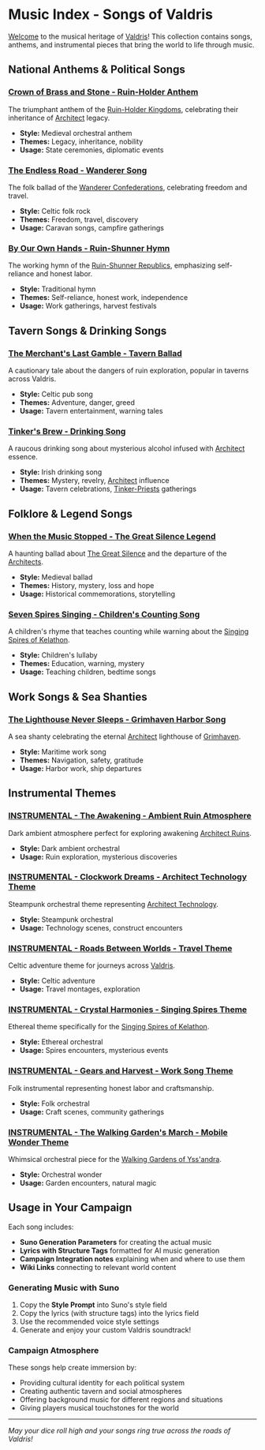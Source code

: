 # Music Index - Songs of Valdris

[Welcome](Welcome.md) to the musical heritage of [Valdris](Valdris.md)! This collection contains songs, anthems, and instrumental pieces that bring the world to life through music.

## National Anthems & Political Songs

### [Crown of Brass and Stone - Ruin-Holder Anthem](Crown%20of%20Brass%20and%20Stone%20-%20Ruin-Holder%20Anthem.md)
The triumphant anthem of the [Ruin-Holder Kingdoms](Ruin-Holder%20Kingdoms.md), celebrating their inheritance of [Architect](Architect.md) legacy.
- **Style:** Medieval orchestral anthem
- **Themes:** Legacy, inheritance, nobility
- **Usage:** State ceremonies, diplomatic events

### [The Endless Road - Wanderer Song](The%20Endless%20Road%20-%20Wanderer%20Song.md)
The folk ballad of the [Wanderer Confederations](Wanderer%20Confederations.md), celebrating freedom and travel.
- **Style:** Celtic folk rock
- **Themes:** Freedom, travel, discovery
- **Usage:** Caravan songs, campfire gatherings

### [By Our Own Hands - Ruin-Shunner Hymn](By%20Our%20Own%20Hands%20-%20Ruin-Shunner%20Hymn.md)
The working hymn of the [Ruin-Shunner Republics](Ruin-Shunner%20Republics.md), emphasizing self-reliance and honest labor.
- **Style:** Traditional hymn
- **Themes:** Self-reliance, honest work, independence
- **Usage:** Work gatherings, harvest festivals

## Tavern Songs & Drinking Songs

### [The Merchant's Last Gamble - Tavern Ballad](The%20Merchant%27s%20Last%20Gamble%20-%20Tavern%20Ballad.md)
A cautionary tale about the dangers of ruin exploration, popular in taverns across Valdris.
- **Style:** Celtic pub song
- **Themes:** Adventure, danger, greed
- **Usage:** Tavern entertainment, warning tales

### [Tinker's Brew - Drinking Song](Tinker%27s%20Brew%20-%20Drinking%20Song.md)
A raucous drinking song about mysterious alcohol infused with [Architect](Architect.md) essence.
- **Style:** Irish drinking song
- **Themes:** Mystery, revelry, [Architect](Architect.md) influence
- **Usage:** Tavern celebrations, [Tinker-Priests](Tinker-Priests.md) gatherings

## Folklore & Legend Songs

### [When the Music Stopped - The Great Silence Legend](When%20the%20Music%20Stopped%20-%20The%20Great%20Silence%20Legend.md)
A haunting ballad about [The Great Silence](The%20Great%20Silence.md) and the departure of the [Architects](Architects.md).
- **Style:** Medieval ballad
- **Themes:** History, mystery, loss and hope
- **Usage:** Historical commemorations, storytelling

### [Seven Spires Singing - Children's Counting Song](Seven%20Spires%20Singing%20-%20Children%27s%20Counting%20Song.md)
A children's rhyme that teaches counting while warning about the [Singing Spires of Kelathon](Singing%20Spires%20of%20Kelathon.md).
- **Style:** Children's lullaby
- **Themes:** Education, warning, mystery
- **Usage:** Teaching children, bedtime songs

## Work Songs & Sea Shanties

### [The Lighthouse Never Sleeps - Grimhaven Harbor Song](The%20Lighthouse%20Never%20Sleeps%20-%20Grimhaven%20Harbor%20Song.md)
A sea shanty celebrating the eternal [Architect](Architect.md) lighthouse of [Grimhaven](Grimhaven.md).
- **Style:** Maritime work song
- **Themes:** Navigation, safety, gratitude
- **Usage:** Harbor work, ship departures

## Instrumental Themes

### [INSTRUMENTAL - The Awakening - Ambient Ruin Atmosphere](INSTRUMENTAL%20-%20The%20Awakening%20-%20Ambient%20Ruin%20Atmosphere.md)
Dark ambient atmosphere perfect for exploring awakening [Architect Ruins](Architect%20Ruins.md).
- **Style:** Dark ambient orchestral
- **Usage:** Ruin exploration, mysterious discoveries

### [INSTRUMENTAL - Clockwork Dreams - Architect Technology Theme](INSTRUMENTAL%20-%20Clockwork%20Dreams%20-%20Architect%20Technology%20Theme.md)
Steampunk orchestral theme representing [Architect Technology](Architect%20Technology.md).
- **Style:** Steampunk orchestral
- **Usage:** Technology scenes, construct encounters

### [INSTRUMENTAL - Roads Between Worlds - Travel Theme](INSTRUMENTAL%20-%20Roads%20Between%20Worlds%20-%20Travel%20Theme.md)
Celtic adventure theme for journeys across [Valdris](Valdris.md).
- **Style:** Celtic adventure
- **Usage:** Travel montages, exploration

### [INSTRUMENTAL - Crystal Harmonies - Singing Spires Theme](INSTRUMENTAL%20-%20Crystal%20Harmonies%20-%20Singing%20Spires%20Theme.md)
Ethereal theme specifically for the [Singing Spires of Kelathon](Singing%20Spires%20of%20Kelathon.md).
- **Style:** Ethereal orchestral
- **Usage:** Spires encounters, mysterious events

### [INSTRUMENTAL - Gears and Harvest - Work Song Theme](INSTRUMENTAL%20-%20Gears%20and%20Harvest%20-%20Work%20Song%20Theme.md)
Folk instrumental representing honest labor and craftsmanship.
- **Style:** Folk orchestral
- **Usage:** Craft scenes, community gatherings

### [INSTRUMENTAL - The Walking Garden's March - Mobile Wonder Theme](INSTRUMENTAL%20-%20The%20Walking%20Garden%27s%20March%20-%20Mobile%20Wonder%20Theme.md)
Whimsical orchestral piece for the [Walking Gardens of Yss'andra](Walking%20Gardens%20of%20Yss%27andra.md).
- **Style:** Orchestral wonder
- **Usage:** Garden encounters, natural magic

## Usage in Your Campaign

Each song includes:
- **Suno Generation Parameters** for creating the actual music
- **Lyrics with Structure Tags** formatted for AI music generation
- **Campaign Integration notes** explaining when and where to use them
- **Wiki Links** connecting to relevant world content

### Generating Music with Suno

1. Copy the **Style Prompt** into Suno's style field
2. Copy the lyrics (with structure tags) into the lyrics field
3. Use the recommended voice style settings
4. Generate and enjoy your custom Valdris soundtrack!

### Campaign Atmosphere

These songs help create immersion by:
- Providing cultural identity for each political system
- Creating authentic tavern and social atmospheres
- Offering background music for different regions and situations
- Giving players musical touchstones for the world

---

*May your dice roll high and your songs ring true across the roads of Valdris!*